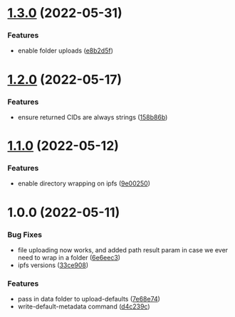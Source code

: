 # [1.3.0](https://github.com/sendgft/ipfs-tools/compare/v1.2.0...v1.3.0) (2022-05-31)


### Features

* enable folder uploads ([e8b2d5f](https://github.com/sendgft/ipfs-tools/commit/e8b2d5f5064ea2c473764c9a4f3d37bc2bdf7438))

# [1.2.0](https://github.com/sendgft/ipfs-tools/compare/v1.1.0...v1.2.0) (2022-05-17)


### Features

* ensure returned CIDs are always strings ([158b86b](https://github.com/sendgft/ipfs-tools/commit/158b86b6ab66c93dfc60c19fb12811729b954ad5))

# [1.1.0](https://github.com/sendgft/ipfs-tools/compare/v1.0.0...v1.1.0) (2022-05-12)


### Features

* enable directory wrapping on ipfs ([9e00250](https://github.com/sendgft/ipfs-tools/commit/9e00250ad4a35fd6e32c9d1dcfa5d903253b3ae9))

# 1.0.0 (2022-05-11)


### Bug Fixes

* file uploading now works, and added path result param in case we ever need to wrap in a folder ([6e6eec3](https://github.com/sendgft/ipfs-tools/commit/6e6eec3f4c2ca8b240e3a3ce39e19308b5848fe7))
* ipfs versions ([33ce908](https://github.com/sendgft/ipfs-tools/commit/33ce908342f053209a7bdab6e7d0ed49148c6e2b))


### Features

* pass in data folder to upload-defaults ([7e68e74](https://github.com/sendgft/ipfs-tools/commit/7e68e74b59cb16afa34d8851780fdcf69ed40ea3))
* write-default-metadata command ([d4c239c](https://github.com/sendgft/ipfs-tools/commit/d4c239c50382223b09b048b01dd8bc3709733e1d))

